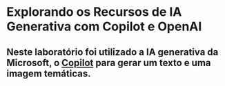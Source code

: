 # Explorando os Recursos de IA Generativa com Copilot e OpenAI

## Neste laboratório foi utilizado a IA generativa da Microsoft, o [Copilot](https://copilot.microsoft.com/) para gerar um texto e uma imagem temáticas.
